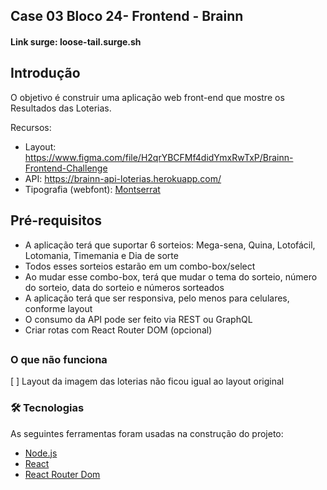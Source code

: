 ## Case 03 Bloco 24- Frontend - Brainn

#### Link surge: loose-tail.surge.sh

## Introdução

O objetivo é construir uma aplicação web front-end que mostre os Resultados das Loterias.

Recursos:

- Layout: https://www.figma.com/file/H2qrYBCFMf4didYmxRwTxP/Brainn-Frontend-Challenge
- API: https://brainn-api-loterias.herokuapp.com/
- Tipografia (webfont): [Montserrat](https://fonts.google.com/specimen/Montserrat)

## Pré-requisitos

- A aplicação terá que suportar 6 sorteios: Mega-sena, Quina, Lotofácil, Lotomania, Timemania e Dia de sorte
- Todos esses sorteios estarão em um combo-box/select
- Ao mudar esse combo-box, terá que mudar o tema do sorteio, número do sorteio, data do sorteio e números sorteados
- A aplicação terá que ser responsiva, pelo menos para celulares, conforme layout
- O consumo da API pode ser feito via REST ou GraphQL
- Criar rotas com React Router DOM (opcional)

##

##

### O que não funciona

[ ] Layout da imagem das loterias não ficou igual ao layout original

### 🛠 Tecnologias

As seguintes ferramentas foram usadas na construção do projeto:

- [Node.js](https://nodejs.org/en/)
- [React](https://pt-br.reactjs.org/)
- [React Router Dom](https://v5.reactrouter.com/)
